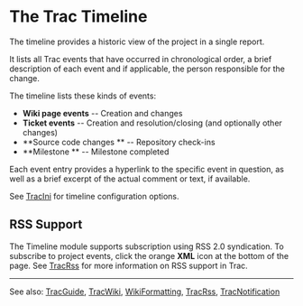 # The Trac Timeline


The timeline provides a historic view of the project in a single report.


It lists all Trac events that have occurred in chronological order, a
brief description of each event and if applicable, the person responsible for
the change.


The timeline lists these kinds of events:

- **Wiki page events** -- Creation and changes
- **Ticket events** -- Creation and resolution/closing (and optionally other changes)
- **Source code changes ** -- Repository check-ins
- **Milestone ** -- Milestone completed


Each event entry provides a hyperlink to the specific event in question, as well as
a brief excerpt of the actual comment or text, if available.


See [TracIni](trac-ini#[timeline]) for timeline configuration options.

## RSS Support


The Timeline module supports subscription using RSS 2.0 syndication. To subscribe to project events, click the orange **XML** icon at the bottom of the page. See [TracRss](trac-rss) for more information on RSS support in Trac.

---


See also: [TracGuide](trac-guide), [TracWiki](trac-wiki), [WikiFormatting](wiki-formatting), [TracRss](trac-rss), [TracNotification](trac-notification)